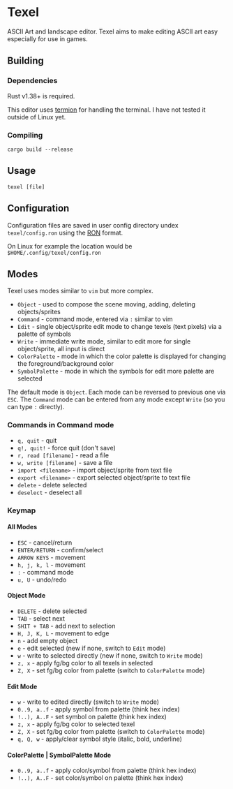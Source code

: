 # Texel

ASCII Art and landscape editor. Texel aims to make editing ASCII art easy especially
for use in games.

## Building

### Dependencies

Rust v1.38+ is required.

This editor uses [termion](https://gitlab.redox-os.org/redox-os/termion) for handling the terminal. I have not tested it outside of Linux yet.

### Compiling

`cargo build --release`

## Usage

`texel [file]`

## Configuration

Configuration files are saved in user config directory undex `texel/config.ron` using the [RON](https://github.com/ron-rs/ron) format.

On Linux for example the location would be `$HOME/.config/texel/config.ron`

## Modes

Texel uses modes similar to `vim` but more complex.

* `Object` - used to compose the scene moving, adding, deleting objects/sprites
* `Command` - command mode, entered via `:` similar to vim
* `Edit` - single object/sprite edit mode to change texels (text pixels) via a palette of symbols
* `Write` - immediate write mode, similar to edit more for single object/sprite, all input is direct
* `ColorPalette` - mode in which the color palette is displayed for changing the foreground/background color
* `SymbolPalette` - mode in which the symbols for edit more palette are selected

The default mode is `Object`. Each mode can be reversed to previous one via `ESC`.
The `Command` mode can be entered from any mode except `Write` (so you can type `:` directly).

### Commands in Command mode
* `q, quit`               - quit
* `q!, quit!`             - force quit (don't save)
* `r, read [filename]`    - read a file
* `w, write [filename]`   - save a file
* `import <filename>`     - import object/sprite from text file
* `export <filename>`     - export selected object/sprite to text file
* `delete`                - delete selected
* `deselect`              - deselect all

### Keymap

#### All Modes
* `ESC`          - cancel/return
* `ENTER/RETURN` - confirm/select
* `ARROW KEYS`   - movement
* `h, j, k, l`   - movement
* `:`            - command mode
* `u, U`         - undo/redo

#### Object Mode
* `DELETE`       - delete selected
* `TAB`          - select next
* `SHIT + TAB`   - add next to selection
* `H, J, K, L`   - movement to edge
* `n`            - add empty object
* `e`            - edit selected (new if none, switch to `Edit` mode)
* `w`            - write to selected directly (new if none, switch to `Write` mode)
* `z, x`         - apply fg/bg color to all texels in selected
* `Z, X`         - set fg/bg color from palette (switch to `ColorPalette` mode)

#### Edit Mode

* `w`            - write to edited directly (switch to `Write` mode)
* `0..9, a..f`   - apply symbol from palette (think hex index)
* `!..), A..F`   - set symbol on palette (think hex index)
* `z, x`         - apply fg/bg color to selected texel
* `Z, X`         - set fg/bg color from palette (switch to `ColorPalette` mode)
* `q, Q, w`      - apply/clear symbol style (italic, bold, underline)

#### ColorPalette | SymbolPalette Mode

* `0..9, a..f`   - apply color/symbol from palette (think hex index)
* `!..), A..F`   - set color/symbol on palette (think hex index)
